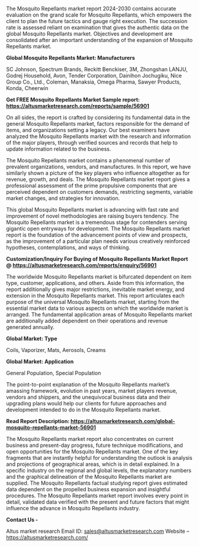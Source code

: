 The Mosquito Repellants market report 2024-2030 contains accurate evaluation on the grand scale for Mosquito Repellants, which empowers the client to plan the future tactics and gauge right execution. The succession rate is assessed reliant on examination that gives the authentic data on the global Mosquito Repellants market. Objectives and development are consolidated after an important understanding of the expansion of Mosquito Repellants market.

<b>Global Mosquito Repellants Market: Manufacturers</b>

SC Johnson, Spectrum Brands, Reckitt Benckiser, 3M, Zhongshan LANJU, Godrej Household, Avon, Tender Corporation, Dainihon Jochugiku, Nice Group Co., Ltd., Coleman, Manaksia, Omega Pharma, Sawyer Products, Konda, Cheerwin

<b>Get FREE Mosquito Repellants Market Sample report: <a href="https://altusmarketresearch.com/reports/sample/56901">https://altusmarketresearch.com/reports/sample/56901</a></b>

On all sides, the report is crafted by considering its fundamental data in the general Mosquito Repellants market, factors responsible for the demand of items, and organizations setting a legacy. Our best examiners have analyzed the Mosquito Repellants market with the research and information of the major players, through verified sources and records that help to update information related to the business.

The Mosquito Repellants market contains a phenomenal number of prevalent organizations, vendors, and manufactures. In this report, we have similarly shown a picture of the key players who influence altogether as for revenue, growth, and deals. The Mosquito Repellants market report gives a professional assessment of the prime propulsive components that are perceived dependent on customers demands, restricting segments, variable market changes, and strategies for innovation.

This global Mosquito Repellants market is advancing with fast rate and improvement of novel methodologies are raising buyers tendency. The Mosquito Repellants market is a tremendous stage for contenders serving gigantic open entryways for development. The Mosquito Repellants market report is the foundation of the advancement points of view and prospects, as the improvement of a particular plan needs various creatively reinforced hypotheses, contemplations, and ways of thinking.

<b>Customization/Inquiry For Buying of Mosquito Repellants Market Report @ <a href="https://altusmarketresearch.com/reports/enquiry/56901">https://altusmarketresearch.com/reports/enquiry/56901</a></b>

The worldwide Mosquito Repellants market is bifurcated dependent on item type, customer, applications, and others. Aside from this information, the report additionally gives major restrictions, inevitable market energy, and extension in the Mosquito Repellants market. This report articulates each purpose of the universal Mosquito Repellants market, starting from the essential market data to various aspects on which the worldwide market is arranged. The fundamental application areas of Mosquito Repellants market are additionally added dependent on their operations and revenue generated annually.

<b>Global Market: Type</b>

Coils, Vaporizer, Mats, Aerosols, Creams

<b>Global Market: Application</b>

General Population, Special Population

The point-to-point explanation of the Mosquito Repellants market’s amassing framework, evolution in past years, market players revenue, vendors and shippers, and the unequivocal business data and their upgrading plans would help our clients for future approaches and development intended to do in the Mosquito Repellants market.

<b>Read Report Description: <a href="https://altusmarketresearch.com/global-mosquito-repellants-market-56901">https://altusmarketresearch.com/global-mosquito-repellants-market-56901</a></b>

The Mosquito Repellants market report also concentrates on current business and present-day progress, future technique modifications, and open opportunities for the Mosquito Repellants market. One of the key fragments that are instantly helpful for understanding the outlook is analysis and projections of geographical areas, which is in detail explained. In a specific industry on the regional and global levels, the explanatory numbers and the graphical delineation of the Mosquito Repellants market are supplied. The Mosquito Repellants factual studying report gives estimated data dependent on the propelled business expansion and insightful procedures. The Mosquito Repellants market report involves every point in detail, validated data verified with the present and future factors that might influence the advance in Mosquito Repellants industry.

<b>Contact Us -</b>

Altus market research
Email ID: <a href="mailto:sales@altusmarketresearch.com">sales@altusmarketresearch.com</a>
Website – <a href="https://altusmarketresearch.com/">https://altusmarketresearch.com/</a>
